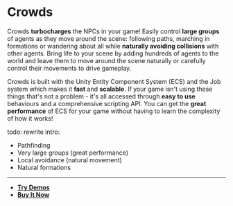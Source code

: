 # Crowds

Crowds **turbocharges** the NPCs in your game! Easily control **large groups** of agents as they move around the scene: following paths, marching in formations or wandering about all while **naturally avoiding collisions** with other agents. Bring life to your scene by adding hundreds of agents to the world and leave them to move around the scene naturally or carefully control their movements to drive gameplay.

Crowds is built with the Unity Entity Component System (ECS) and the Job system which makes it **fast** and **scalable**. If your game isn't using these things that's not a problem - it's all accessed through **easy to use** behaviours and a comprehensive scripting API. You can get the **great performance** of ECS for your game without having to learn the complexity of how it works!

todo: rewrite intro:
 - Pathfinding
 - Very large groups (great performance)
 - Local avoidance (natural movement)
 - Natural formations

---

 - **[Try Demos](todo)**
 - **[Buy It Now](todo)**